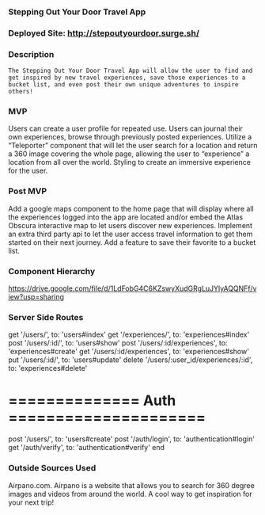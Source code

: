 ### Stepping Out Your Door Travel App

### Deployed Site: http://stepoutyourdoor.surge.sh/

### Description
	The Stepping Out Your Door Travel App will allow the user to find and get inspired by new travel experiences, save those experiences to a bucket list, and even post their own unique adventures to inspire others!

### MVP
Users can create a user profile for repeated use.
Users can  journal their own experiences, browse through previously posted experiences.
Utilize a “Teleporter” component that will let the user search for a location and return a 360 image covering the whole page, allowing the user to “experience” a location from all over the world. 
Styling to create an immersive experience for the user.

### Post MVP
Add a google maps component to the home page that will display where all the experiences logged into the app are located and/or embed the Atlas Obscura interactive map to let users discover new experiences.
Implement an extra third party api to let the user access travel information to get them started on their next journey. 
Add a feature to save their favorite to a bucket list.


### Component Hierarchy

https://drive.google.com/file/d/1LdFobG4C6KZswyXudGRgLuJYlyAQQNFf/view?usp=sharing

### Server Side Routes

get '/users/', to: 'users#index'
get '/experiences/', to: 'experiences#index'
post '/users/:id/', to: 'users#show'
post '/users/:id/experiences', to: 'experiences#create'
get '/users/:id/experiences', to: 'experiences#show'
put '/users/:id/', to: 'users#update'
delete '/users/:user_id/experiences/:id', to: 'experiences#delete'


# ============== Auth =====================
post '/users/', to: 'users#create'
post '/auth/login', to: 'authentication#login'
get '/auth/verify', to: 'authentication#verify'
end

### Outside Sources Used

Airpano.com. Airpano is a website that allows you to search for 360 degree images and videos from around the world. A cool way to get inspiration for your next trip!
